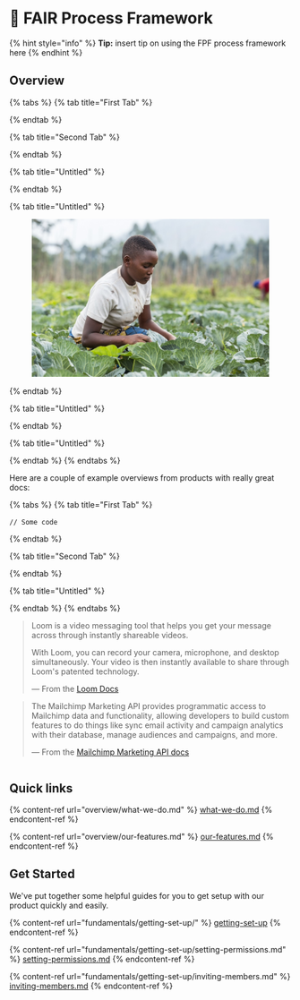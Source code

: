 # 👋 FAIR Process Framework

{% hint style="info" %}
&#x20;**Tip:** insert tip on using the FPF process framework here
{% endhint %}

## Overview

{% tabs %}
{% tab title="First Tab" %}

{% endtab %}

{% tab title="Second Tab" %}

{% endtab %}

{% tab title="Untitled" %}

{% endtab %}

{% tab title="Untitled" %}
<figure><img src=".gitbook/assets/field - grass.jpg" alt=""><figcaption></figcaption></figure>
{% endtab %}

{% tab title="Untitled" %}

{% endtab %}

{% tab title="Untitled" %}

{% endtab %}
{% endtabs %}

Here are a couple of example overviews from products with really great docs:

{% tabs %}
{% tab title="First Tab" %}


```
// Some code
```
{% endtab %}

{% tab title="Second Tab" %}

{% endtab %}

{% tab title="Untitled" %}

{% endtab %}
{% endtabs %}

> Loom is a video messaging tool that helps you get your message across through instantly shareable videos.
>
> With Loom, you can record your camera, microphone, and desktop simultaneously. Your video is then instantly available to share through Loom's patented technology.
>
> — From the [Loom Docs](https://support.loom.com/hc/en-us/articles/360002158057-What-is-Loom-)

> The Mailchimp Marketing API provides programmatic access to Mailchimp data and functionality, allowing developers to build custom features to do things like sync email activity and campaign analytics with their database, manage audiences and campaigns, and more.
>
> — From the [Mailchimp Marketing API docs](https://mailchimp.com/developer/marketing/docs/fundamentals/)



```
```

## Quick links

{% content-ref url="overview/what-we-do.md" %}
[what-we-do.md](overview/what-we-do.md)
{% endcontent-ref %}

{% content-ref url="overview/our-features.md" %}
[our-features.md](overview/our-features.md)
{% endcontent-ref %}

## Get Started

We've put together some helpful guides for you to get setup with our product quickly and easily.

{% content-ref url="fundamentals/getting-set-up/" %}
[getting-set-up](fundamentals/getting-set-up/)
{% endcontent-ref %}

{% content-ref url="fundamentals/getting-set-up/setting-permissions.md" %}
[setting-permissions.md](fundamentals/getting-set-up/setting-permissions.md)
{% endcontent-ref %}

{% content-ref url="fundamentals/getting-set-up/inviting-members.md" %}
[inviting-members.md](fundamentals/getting-set-up/inviting-members.md)
{% endcontent-ref %}
